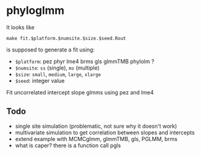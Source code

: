 # phyloglmm

It looks like

```
make fit.$platform.$numsite.$size.$seed.Rout
```

is supposed to generate a fit using:

- `$platform`: pez phyr lme4 brms gls glmmTMB phylolm ?
- `$numsite`: `ss` (single), `ms` (multiple)
- `$size`: `small`, `medium`, `large`, `xlarge`
- `$seed`: integer value

Fit uncorrelated intercept slope glmms using pez and lme4

## Todo

- single site simulation (problematic, not sure why it doesn't work)
- multivariate simulation to get correlation between slopes and intercepts
- extend example with MCMCglmm, glmmTMB, gls, PGLMM, brms
- what is caper? there is a function call pgls
